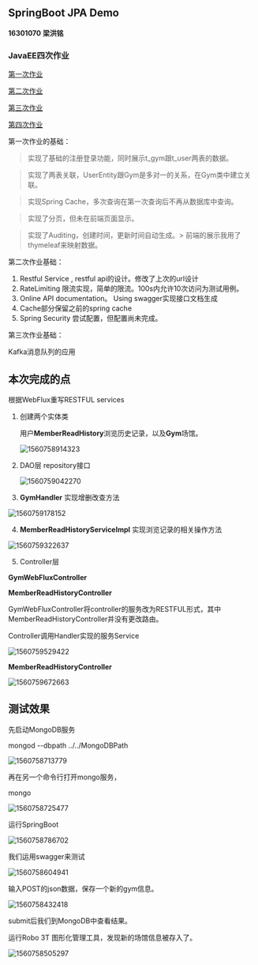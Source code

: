 ## SpringBoot JPA Demo

**16301070**  **梁洪铭**

### JavaEE四次作业
[第一次作业](https://github.com/PegasusLiang/EE_homework_1_JPA)

[第二次作业](https://github.com/PegasusLiang/EE_homework_2)

[第三次作业](https://github.com/PegasusLiang/EE_homework_3)

[第四次作业](https://github.com/PegasusLiang/EE_homework_4)

第一次作业的基础：

> 实现了基础的注册登录功能，同时展示t_gym跟t_user两表的数据。

> 实现了两表关联，UserEntity跟Gym是多对一的关系，在Gym类中建立关联。

> 实现Spring Cache，多次查询在第一次查询后不再从数据库中查询。

> 实现了分页，但未在前端页面显示。

> 实现了Auditing，创建时间，更新时间自动生成。> 前端的展示我用了thymeleaf来映射数据。

第二次作业基础：

1. Restful Service , restful api的设计。修改了上次的url设计
2. RateLimiting 限流实现，简单的限流。100s内允许10次访问为测试用例。
3. Online API documentation。 Using swagger实现接口文档生成
4. Cache部分保留之前的spring cache
5. Spring Security 尝试配置，但配置尚未完成。

第三次作业基础：

Kafka消息队列的应用


## **本次完成的点**

根据WebFlux重写RESTFUL services



1. 创建两个实体类

   用户**MemberReadHistory**浏览历史记录，以及**Gym**场馆。

   

   ![1560758914323](https://github.com/PegasusLiang/EE_homework_4/blob/master/%E4%BD%9C%E4%B8%9A%E6%88%AA%E5%9B%BE/1560758914323.png)





2. DAO层 repository接口

   ![1560759042270](https://github.com/PegasusLiang/EE_homework_4/blob/master/%E4%BD%9C%E4%B8%9A%E6%88%AA%E5%9B%BE/1560759042270.png)





3.  **GymHandler** 实现增删改查方法

![1560759178152](https://github.com/PegasusLiang/EE_homework_4/blob/master/%E4%BD%9C%E4%B8%9A%E6%88%AA%E5%9B%BE/1560759178152.png)



4. **MemberReadHistoryServiceImpl** 实现浏览记录的相关操作方法

![1560759322637](https://github.com/PegasusLiang/EE_homework_4/blob/master/%E4%BD%9C%E4%B8%9A%E6%88%AA%E5%9B%BE/1560759322637.png)



5. Controller层

**GymWebFluxController**

**MemberReadHistoryController**



GymWebFluxController将controller的服务改为RESTFUL形式，其中MemberReadHistoryController并没有更改路由。

Controller调用Handler实现的服务Service

![1560759529422](https://github.com/PegasusLiang/EE_homework_4/blob/master/%E4%BD%9C%E4%B8%9A%E6%88%AA%E5%9B%BE/1560759529422.png)



**MemberReadHistoryController**

![1560759672663](https://github.com/PegasusLiang/EE_homework_4/blob/master/%E4%BD%9C%E4%B8%9A%E6%88%AA%E5%9B%BE/1560759672663.png)



## 测试效果

先启动MongoDB服务

 mongod --dbpath ../../MongoDBPath

![1560758713779](https://github.com/PegasusLiang/EE_homework_4/blob/master/%E4%BD%9C%E4%B8%9A%E6%88%AA%E5%9B%BE/1560758713779.png)

再在另一个命令行打开mongo服务，

mongo

![1560758725477](https://github.com/PegasusLiang/EE_homework_4/blob/master/%E4%BD%9C%E4%B8%9A%E6%88%AA%E5%9B%BE/1560758725477.png)





运行SpringBoot

![1560758786702](https://github.com/PegasusLiang/EE_homework_4/blob/master/%E4%BD%9C%E4%B8%9A%E6%88%AA%E5%9B%BE/1560758786702.png)



我们运用swagger来测试



![1560758604941](https://github.com/PegasusLiang/EE_homework_4/blob/master/%E4%BD%9C%E4%B8%9A%E6%88%AA%E5%9B%BE/1560758604941.png)



输入POST的json数据，保存一个新的gym信息。



![1560758432418](https://github.com/PegasusLiang/EE_homework_4/blob/master/%E4%BD%9C%E4%B8%9A%E6%88%AA%E5%9B%BE/1560758432418.png)



submit后我们到MongoDB中查看结果。

运行Robo 3T 图形化管理工具，发现新的场馆信息被存入了。



![1560758505297](https://github.com/PegasusLiang/EE_homework_4/blob/master/%E4%BD%9C%E4%B8%9A%E6%88%AA%E5%9B%BE/1560758505297.png)
